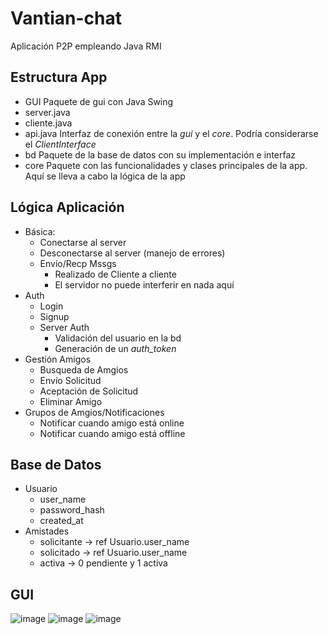 # Vantian-chat
Aplicación P2P empleando Java RMI

## Estructura App
- GUI
  Paquete de gui con Java Swing
- server.java
- cliente.java
- api.java
  Interfaz de conexión entre la _gui_ y el _core_. Podría considerarse el _ClientInterface_
- bd
  Paquete de la base de datos con su implementación e interfaz
- core
  Paquete con las funcionalidades y clases principales de la app. Aquí se lleva a cabo la lógica de la app

## Lógica Aplicación
- Básica:
  - Conectarse al server
  - Desconectarse al server (manejo de errores)
  - Envío/Recp Mssgs
    - Realizado de Cliente a cliente
    - El servidor no puede interferir en nada aquí
- Auth
  - Login
  - Signup
  - Server Auth
    - Validación del usuario en la bd
    - Generación de un *auth_token*
- Gestión Amigos
  - Busqueda de Amgios
  - Envío Solicitud
  - Aceptación de Solicitud
  - Eliminar Amigo
- Grupos de Amgios/Notificaciones
  - Notificar cuando amigo está online
  - Notificar cuando amigo está offline
## Base de Datos
- Usuario
  - user_name
  - password_hash
  - created_at
- Amistades
  - solicitante -> ref Usuario.user_name     
  - solicitado -> ref Usuario.user_name
  - activa -> 0 pendiente y 1 activa

## GUI
![image](https://github.com/chrisgzlez/vantian-chat/assets/76858824/6ca9499d-4489-4dd2-a475-4f83ca9c7494)
![image](https://github.com/chrisgzlez/vantian-chat/assets/76858824/7ca0e523-0156-4d86-be76-f753ebf8996a)
![image](https://github.com/chrisgzlez/vantian-chat/assets/76858824/bfc165be-8d3d-4afc-957b-bd4b590f6952)



